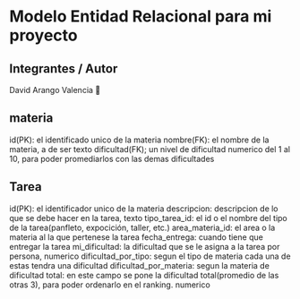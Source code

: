 # Modelo Entidad Relacional para mi proyecto 
## Integrantes / Autor
David Arango Valencia 👾
## materia
id(PK): el identificado unico de la materia
nombre(FK): el nombre de la materia, a de ser texto
dificultad(FK); un nivel de dificultad numerico del 1 al 10, para poder promediarlos con las demas dificultades
## Tarea
id(PK): el identificador unico de la materia
descripcion: descripcion de lo que se debe hacer en la tarea, texto
tipo_tarea_id: el id o el nombre del tipo de la tarea(panfleto, expocición, taller, etc.)
area_materia_id: el area o la materia al la que pertenese la tarea
fecha_entrega: cuando tiene que entregar la tarea
mi_dificultad: la dificultad que se le asigna a la tarea por persona, numerico
dificultad_por_tipo: segun el tipo de materia cada una de estas tendra una dificultad
dificultad_por_materia: segun la materia de 
dificultad total: en este campo se pone la dificultad total(promedio de las otras 3), para poder ordenarlo en el ranking. numerico

